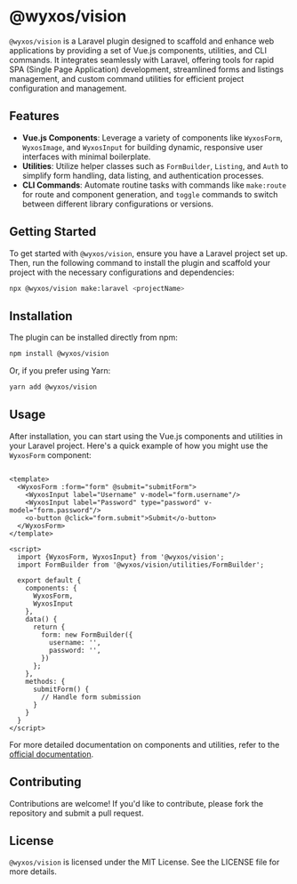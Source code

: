 # @wyxos/vision

`@wyxos/vision` is a Laravel plugin designed to scaffold and enhance web applications by providing a set of Vue.js
components, utilities, and CLI commands. It integrates seamlessly with Laravel, offering tools for rapid SPA (Single
Page Application) development, streamlined forms and listings management, and custom command utilities for efficient
project configuration and management.

## Features

- **Vue.js Components**: Leverage a variety of components like `WyxosForm`, `WyxosImage`, and `WyxosInput` for building
  dynamic, responsive user interfaces with minimal boilerplate.
- **Utilities**: Utilize helper classes such as `FormBuilder`, `Listing`, and `Auth` to simplify form handling, data
  listing, and authentication processes.
- **CLI Commands**: Automate routine tasks with commands like `make:route` for route and component generation,
  and `toggle` commands to switch between different library configurations or versions.

## Getting Started

To get started with `@wyxos/vision`, ensure you have a Laravel project set up. Then, run the following command to
install the plugin and scaffold your project with the necessary configurations and dependencies:

```bash
npx @wyxos/vision make:laravel <projectName>
```

## Installation

The plugin can be installed directly from npm:

```bash
npm install @wyxos/vision
```

Or, if you prefer using Yarn:

```bash
yarn add @wyxos/vision
```

## Usage

After installation, you can start using the Vue.js components and utilities in your Laravel project. Here's a quick
example of how you might use the `WyxosForm` component:

```vue

<template>
  <WyxosForm :form="form" @submit="submitForm">
    <WyxosInput label="Username" v-model="form.username"/>
    <WyxosInput label="Password" type="password" v-model="form.password"/>
    <o-button @click="form.submit">Submit</o-button>
  </WyxosForm>
</template>

<script>
  import {WyxosForm, WyxosInput} from '@wyxos/vision';
  import FormBuilder from '@wyxos/vision/utilities/FormBuilder';

  export default {
    components: {
      WyxosForm,
      WyxosInput
    },
    data() {
      return {
        form: new FormBuilder({
          username: '',
          password: '',
        })
      };
    },
    methods: {
      submitForm() {
        // Handle form submission
      }
    }
  }
</script>
```

For more detailed documentation on components and utilities, refer to
the [official documentation](https://github.com/wyxos/vision).

## Contributing

Contributions are welcome! If you'd like to contribute, please fork the repository and submit a pull request.

## License

`@wyxos/vision` is licensed under the MIT License. See the LICENSE file for more details.
